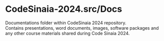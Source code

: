 # CodeSinaia-2024.src/Docs

Documentations folder within CodeSinaia 2024 repository.  
Contains presentations, word documents, images, software packages and any other course materials shared during Code Sinaia 2024.
